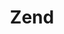 ---
layout  : tools
title   : Zend
summary : Framework peu utilisé jusqu'à maintenant.
image: /assets/images/icon/zend.png
category : framework
public  : true
parent  : false
---